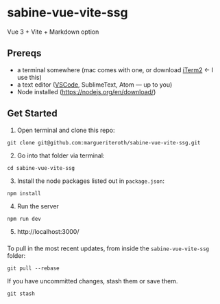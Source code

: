 # sabine-vue-vite-ssg

Vue 3 + Vite + Markdown option


## Prereqs
* a terminal somewhere (mac comes with one, or download [iTerm2](https://iterm2.com/) <- I use this)
* a text editor ([VSCode](https://code.visualstudio.com/), SublimeText, Atom — up to you)
* Node installed (https://nodejs.org/en/download/)

## Get Started

1. Open terminal and clone this repo:
```
git clone git@github.com:margueriteroth/sabine-vue-vite-ssg.git
```

2. Go into that folder via terminal:
```
cd sabine-vue-vite-ssg
```

3. Install the node packages listed out in `package.json`:
```
npm install
```

4. Run the server
```
npm run dev
```

5. http://localhost:3000/

###
To pull in the most recent updates, from inside the `sabine-vue-vite-ssg` folder:
```
git pull --rebase
```

If you have uncommitted changes, stash them or save them.
```
git stash
```
